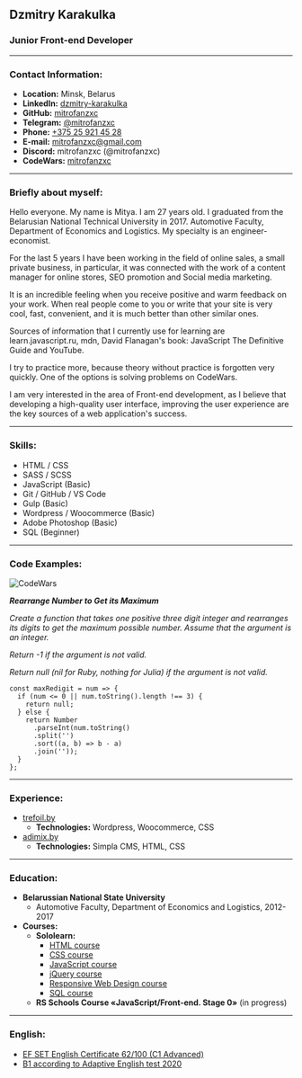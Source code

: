 ## Dzmitry Karakulka

### Junior Front-end Developer

----

### Contact Information:

* **Location:** Minsk, Belarus
* **LinkedIn:** [dzmitry-karakulka](https://www.linkedin.com/in/dzmitry-karakulka/)
* **GitHub:** [mitrofanzxc](https://github.com/mitrofanzxc)
* **Telegram:** [@mitrofanzxc](https://t.me/mitrofanzxc)
* **Phone:** [+375 25 921 45 28](tel:+375259214528)
* **E-mail:** [mitrofanzxc@gmail.com](maito:mitrofanzxc@gmail.com)
* **Discord:** mitrofanzxc (@mitrofanzxc)
* **CodeWars:** [mitrofanzxc](https://www.codewars.com/users/mitrofanzxc)

----

### Briefly about myself:

Hello everyone. My name is Mitya. I am 27 years old. I graduated from the Belarusian National Technical University in 2017. Automotive Faculty, Department of Economics and Logistics. My specialty is an engineer-economist.

For the last 5 years I have been working in the field of online sales, a small private business, in particular, it was connected with the work of a content manager for online stores, SEO promotion and Social media marketing. 

It is an incredible feeling when you receive positive and warm feedback on your work. When real people come to you or write that your site is very cool, fast, convenient, and it is much better than other similar ones. 

Sources of information that I currently use for learning are learn.javascript.ru, mdn, David Flanagan's book: JavaScript The Definitive Guide and YouTube. 

I try to practice more, because theory without practice is forgotten very quickly. One of the options is solving problems on CodeWars.

I am very interested in the area of Front-end development, as I believe that developing a high-quality user interface, improving the user experience are the key sources of a web application's success.

----

### Skills:

* HTML / CSS
* SASS / SCSS
* JavaScript (Basic)
* Git / GitHub / VS Code
* Gulp (Basic)
* Wordpress / Woocommerce (Basic)
* Adobe Photoshop (Basic)
* SQL (Beginner)

----

### Code Examples:

![CodeWars](https://www.codewars.com/users/mitrofanzxc/badges/large)

***Rearrange Number to Get its Maximum***

*Create a function that takes one positive three digit integer and rearranges its digits to get the maximum possible number. Assume that the argument is an integer.*

*Return -1 if the argument is not valid.*

*Return null (nil for Ruby, nothing for Julia) if the argument is not valid.*
```
const maxRedigit = num => {
  if (num <= 0 || num.toString().length !== 3) {
    return null;
  } else {
    return Number
      .parseInt(num.toString()
      .split('')
      .sort((a, b) => b - a)
      .join(''));
  }
};
```

----

### Experience:

* [trefoil.by](https://www.trefoil.by)
  * **Technologies:** Wordpress, Woocommerce, CSS
* [adimix.by](https://adimix.by)
  * **Technologies:** Simpla CMS, HTML, CSS

----

### Education:

* **Belarussian National State University**
  * Automotive Faculty, Department of Economics and Logistics, 2012-2017
* **Courses:** 
  * **Sololearn:**
    * [HTML course](https://www.sololearn.com/Certificate/1014-24283992/jpg)
    * [CSS course](https://www.sololearn.com/Certificate/1023-24283992/jpg)
    * [JavaScript course](https://www.sololearn.com/certificates/course/en/24283992/1024/landscape/png)
    * [jQuery course](https://www.sololearn.com/Certificate/1082-24283992/jpg)
    * [Responsive Web Design course](https://www.sololearn.com/Certificate/1162-24283992/jpg)
    * [SQL course](https://www.sololearn.com/certificates/course/en/24283992/1060/landscape/png)
  * **RS Schools Course «JavaScript/Front-end. Stage 0»** (in progress)

----

### English:

* [EF SET English Certificate 62/100 (C1 Advanced)](https://www.efset.org/cert/xmuzdG)
* [B1 according to Adaptive English test 2020](https://examinator.epam.com/Main/PersonalAssignments/252515)